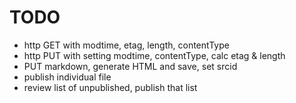 # TODO

 - http GET with modtime, etag, length, contentType
 - http PUT with setting modtime, contentType, calc etag & length
 - PUT markdown, generate HTML and save, set srcid
 - publish individual file
 - review list of unpublished, publish that list
